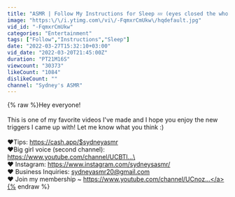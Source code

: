 ```yaml
---
title: "ASMR | Follow My Instructions for Sleep 💤 (eyes closed the whole time)"
image: "https:\/\/i.ytimg.com\/vi\/-FqmxrCmUkw\/hqdefault.jpg"
vid_id: "-FqmxrCmUkw"
categories: "Entertainment"
tags: ["Follow","Instructions","Sleep"]
date: "2022-03-27T15:32:10+03:00"
vid_date: "2022-03-20T21:45:00Z"
duration: "PT21M16S"
viewcount: "30373"
likeCount: "1084"
dislikeCount: ""
channel: "Sydney's ASMR"
---
```

{% raw %}Hey everyone! <br /><br />This is one of my favorite videos I've made and I hope you enjoy the new triggers I came up with! Let me know what you think :)<br /><br />❤️Tips: <a rel="nofollow" target="blank" href="https://cash.app/$sydneyasmr">https://cash.app/$sydneyasmr</a><br />❤️Big girl voice (second channel): <a rel="nofollow" target="blank" href="https://www.youtube.com/channel/UCBTl...\">https://www.youtube.com/channel/UCBTl...\</a><br />❤️ Instagram: <a rel="nofollow" target="blank" href="https://www.instagram.com/sydneysasmr/">https://www.instagram.com/sydneysasmr/</a><br />❤️ Business Inquiries: sydneyasmr20@gmail.com<br />❤️ Join my membership ~ <a rel="nofollow" target="blank" href="https://www.youtube.com/channel/UCnoz...">https://www.youtube.com/channel/UCnoz...</a>{% endraw %}
